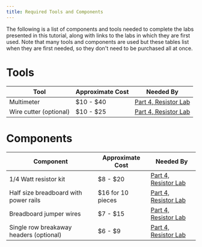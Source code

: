 ```yaml
---
title: Required Tools and Components
---
```


The following is a list of components and tools needed to complete the labs presented in this tutorial, along with links to the labs in which they are first used. Note that many tools and components are used but these tables list when they are first needed, so they don't need to be purchased all at once.

# Tools

| Tool                                   | Approximate Cost       | Needed By                    |
|----------------------------------------|------------------------|------------------------------|
| Multimeter                             | $10 - $40              | [Part 4, Resistor Lab](../../Part4/Resistor_Lab/) |
| Wire cutter (optional)                 | $10 - $25              | [Part 4, Resistor Lab](../../Part4/Resistor_Lab/) |


# Components

| Component                              | Approximate Cost       | Needed By                    |
|----------------------------------------|------------------------|------------------------------|
| 1/4 Watt resistor kit                  | $8 - $20               | [Part 4, Resistor Lab](../../Part4/Resistor_Lab/) |
| Half size breadboard with power rails  | $16 for 10 pieces      | [Part 4, Resistor Lab](../../Part4/Resistor_Lab/) |
| Breadboard jumper wires                | $7 - $15               | [Part 4, Resistor Lab](../../Part4/Resistor_Lab/) |
| Single row breakaway headers (optional)| $6 - $9                | [Part 4, Resistor Lab](../../Part4/Resistor_Lab/) |
<!--
| Netduino                               | $25 - $70              | [Part 5, Resistive Sensor Lab](../../Part5/Resistive_Sensor_Lab)    |
| Photoresistor                          | <$1                    | [Part 5, Resistive Sensor Lab](../../Part5/Resistive_Sensor_Lab)    |
| Netduino 3, any model                  | $40 - $70              | [Part 5, Resistive Sensor Lab](../../Part5/Resistive_Sensor_Lab)    |
| 5V Sensor                              | $2                     | [Part 5, Level Shifting Lab](../../Part5/Level_Shifting_Lab)    |
-->
